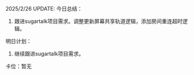 2025/2/26 UPDATE:
今日总结：

1. 跟进sugartalk项目需求。调整更新屏幕共享轨道逻辑，添加房间重连超时逻辑。



明日计划：

1. 继续跟进sugartalk项目需求。



卡位：暂无

